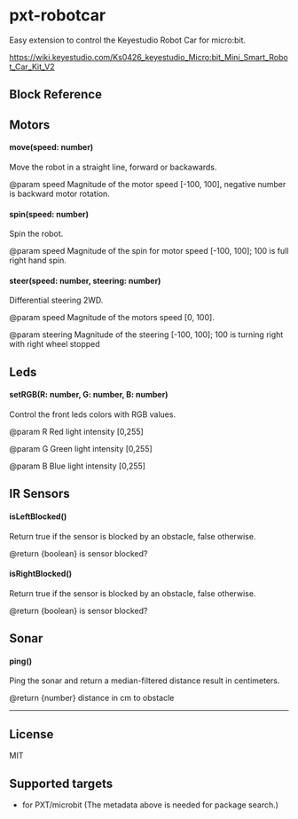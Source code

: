 # pxt-robotcar
Easy extension to control the Keyestudio Robot Car for micro:bit.

https://wiki.keyestudio.com/Ks0426_keyestudio_Micro:bit_Mini_Smart_Robot_Car_Kit_V2

## Block Reference

## Motors

#### move(speed: number)
Move the robot in a straight line, forward or backawards.

@param speed Magnitude of the motor speed [-100, 100], negative number is backward motor rotation.

#### spin(speed: number)
Spin the robot.

@param speed Magnitude of the spin for motor speed [-100, 100]; 100 is full right hand spin.

#### steer(speed: number, steering: number)
Differential steering 2WD.

@param speed Magnitude of the motors speed [0, 100].

@param steering Magnitude of the steering [-100, 100]; 100 is turning right with right wheel stopped

## Leds

#### setRGB(R: number, G: number, B: number)
Control the front leds colors with RGB values.

@param R Red light intensity [0,255]

@param G Green light intensity [0,255]

@param B Blue light intensity [0,255]

## IR Sensors

#### isLeftBlocked()
Return true if the sensor is blocked by an obstacle, false otherwise.

@return {boolean} is sensor blocked?

#### isRightBlocked()
Return true if the sensor is blocked by an obstacle, false otherwise.

@return {boolean} is sensor blocked?

## Sonar

#### ping()
Ping the sonar and return a median-filtered distance result in centimeters.

@return {number} distance in cm to obstacle

---

## License
MIT

## Supported targets

* for PXT/microbit
(The metadata above is needed for package search.)
